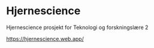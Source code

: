 # Hjernescience
Hjernescience prosjekt for Teknologi og forskningslære 2

https://hjernescience.web.app/
